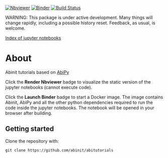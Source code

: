 [![Nbviewer](https://img.shields.io/badge/render-nbviewer-orange.svg)](https://nbviewer.jupyter.org/github/abinit/abitutorials/blob/master/abitutorials/index.ipynb)
[![Binder](https://mybinder.org/badge.svg)](https://mybinder.org/v2/gh/abinit/abitutorials/master)
[![Build Status](https://travis-ci.org/abinit/abitutorials.svg?branch=master)](https://travis-ci.org/abinit/abitutorials)

WARNING: This package is under active development. 
Many things will change rapidly, including a possible history reset. 
Feedback, as usual, is welcome.  

[Index of jupyter notebooks](https://nbviewer.jupyter.org/github/abinit/abitutorials/blob/master/abitutorials/index.ipynb)

About
=====

Abinit tutorials based on [AbiPy](https://github.com/abinit/abipy)

Click the **Render Nbviewer** badge to visualize the static version of the jupyter notebooks (cannot execute code).

Click the **Launch Binder** badge to start a Docker image.
The image contains Abinit, AbiPy and all the other python dependencies
required to run the code inside the jupyter notebooks.
The notebook will be opened in your browser after building.

## Getting started

Clone the repository with:

    git clone https://github.com/abinit/abitutorials
